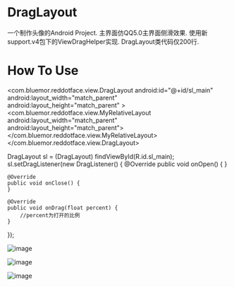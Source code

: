 DragLayout
==========

一个制作头像的Android Project.
主界面仿QQ5.0主界面侧滑效果.
使用新support.v4包下的ViewDragHelper实现.
DragLayout类代码仅200行.


How To Use
==========

<com.bluemor.reddotface.view.DragLayout
    android:id="@+id/sl_main"
    android:layout_width="match_parent"
    android:layout_height="match_parent" >
    <RelativeLayout
        android:layout_width="match_parent"
        android:layout_height="match_parent" >
    </RelativeLayout>
    <com.bluemor.reddotface.view.MyRelativeLayout
        android:layout_width="match_parent"
        android:layout_height="match_parent">
    </com.bluemor.reddotface.view.MyRelativeLayout>
</com.bluemor.reddotface.view.DragLayout>

DragLayout sl = (DragLayout) findViewById(R.id.sl_main);
sl.setDragListener(new DragListener() {
	@Override
	public void onOpen() {
	}

	@Override
	public void onClose() {
	}

	@Override
	public void onDrag(float percent) {
		//percent为打开的比例
	}
});


![image](https://github.com/BlueMor/DragLayout/blob/master/screenshots/1.png)

![image](https://github.com/BlueMor/DragLayout/blob/master/screenshots/2.png)

![image](https://github.com/BlueMor/DragLayout/blob/master/screenshots/3.png)

